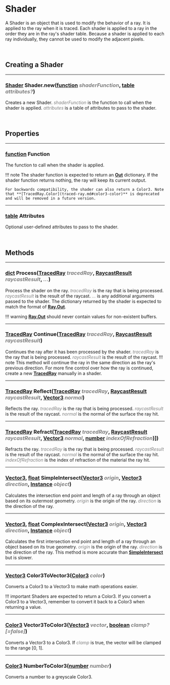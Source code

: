 <style>
    arg {
        color: grey;
        font-style: italic;
    }
</style>

# Shader

A Shader is an object that is used to modify the behavior of a ray. It is applied to the ray when it is traced. Each shader is applied to a ray in the order they are in the ray's shader table. Because a shader is applied to each ray individually, they cannot be used to modify the adjacent pixels.

<br>

## Creating a Shader
---

### [Shader](./shader.md) Shader.new([function](https://create.roblox.com/docs/scripting/luau/functions) <arg>shaderFunction</arg>, [table](https://developer.roblox.com/en-us/articles/Table) <arg>attributes?</arg>)

Creates a new Shader. <arg>shaderFunction</arg> is the function to call when the shader is applied. <arg>attributes</arg> is a table of attributes to pass to the shader.

<br>

## Properties
---

### [function](https://create.roblox.com/docs/scripting/luau/functions) Function
The function to call when the shader is applied.

!!! note
    The shader function is expected to return an **[Out](traced-ray.md#dict-out)** dictionary. If the shader function returns nothing, the ray will keep its current output.

    For backwards compatibility, the shader can also return a Color3. Note that **[TracedRay.Color](traced-ray.md#color3-color)** is deprecated and will be removed in a future version.

---

### [table](https://developer.roblox.com/en-us/articles/Table) Attributes
Optional user-defined attributes to pass to the shader.

<br>

## Methods
---

### [dict](https://developer.roblox.com/en-us/articles/Table#dictionaries) Process([TracedRay](traced-ray.md) <arg>tracedRay</arg>, [RaycastResult](https://create.roblox.com/docs/reference/engine/datatypes/RaycastResult) <arg>raycastResult</arg>, <arg>...</arg>)

Process the shader on the ray. <arg>tracedRay</arg> is the ray that is being processed. <arg>raycastResult</arg> is the result of the raycast. <arg>...</arg> is any additional arguments passed to the shader. The dictionary returned by the shader is expected to match the format of **[Ray.Out](traced-ray.md)**.

!!! warning
    **[Ray.Out](traced-ray.md)** should never contain values for non-existent buffers.

---

### [TracedRay](./traced-ray.md) Continue([TracedRay](./traced-ray.md) <arg>tracedRay</arg>, [RaycastResult](https://create.roblox.com/docs/reference/engine/datatypes/RaycastResult) <arg>raycastResult</arg>)

Continues the ray after it has been processed by the shader. <arg>tracedRay</arg> is the ray that is being processed. <arg>raycastResult</arg> is the result of the raycast.
!!! note
    This method will continue the ray in the same direction as the ray's previous direction. For more fine control over how the ray is continued, create a new **[TracedRay](traced-ray.md)** manually in a shader.

---

### [TracedRay](./traced-ray.md) Reflect([TracedRay](./traced-ray.md) <arg>tracedRay</arg>, [RaycastResult](https://create.roblox.com/docs/reference/engine/datatypes/RaycastResult) <arg>raycastResult</arg>, [Vector3](https://create.roblox.com/docs/reference/engine/datatypes/Vector3) <arg>normal</arg>)

Reflects the ray. <arg>tracedRay</arg> is the ray that is being processed. <arg>raycastResult</arg> is the result of the raycast. <arg>normal</arg> is the normal of the surface the ray hit.

---

### [TracedRay](./traced-ray.md) Refract([TracedRay](./traced-ray.md) <arg>tracedRay</arg>, [RaycastResult](https://create.roblox.com/docs/reference/engine/datatypes/RaycastResult) <arg>raycastResult</arg>, [Vector3](https://create.roblox.com/docs/reference/engine/datatypes/Vector3) <arg>normal</arg>, [number](https://create.roblox.com/docs/reference/engine/datatypes/number) <arg>indexOfRefraction</arg>)])

Refracts the ray. <arg>tracedRay</arg> is the ray that is being processed. <arg>raycastResult</arg> is the result of the raycast. <arg>normal</arg> is the normal of the surface the ray hit. <arg>indexOfRefraction</arg> is the index of refraction of the material the ray hit.

---

### [Vector3](https://create.roblox.com/docs/reference/engine/datatypes/Vector3), [float](https://create.roblox.com/docs/reference/engine/datatypes/float) SimpleIntersect([Vector3](https://create.roblox.com/docs/reference/engine/datatypes/Vector3) <arg>origin</arg>, [Vector3](https://create.roblox.com/docs/reference/engine/datatypes/Vector3) <arg>direction</arg>, [Instance](https://create.roblox.com/docs/reference/engine/datatypes/Instance) <arg>object</arg>)

Calculates the intersection end point and length of a ray through an object based on its outermost geometry. <arg>origin</arg> is the origin of the ray. <arg>direction</arg> is the direction of the ray.

---

### [Vector3](https://create.roblox.com/docs/reference/engine/datatypes/Vector3), [float](https://create.roblox.com/docs/reference/engine/datatypes/float) ComplexIntersect([Vector3](https://create.roblox.com/docs/reference/engine/datatypes/Vector3) <arg>origin</arg>, [Vector3](https://create.roblox.com/docs/reference/engine/datatypes/Vector3) <arg>direction</arg>, [Instance](https://create.roblox.com/docs/reference/engine/datatypes/Instance) <arg>object</arg>)

Calculates the first intersection end point and length of a ray through an object based on its true geometry. <arg>origin</arg> is the origin of the ray. <arg>direction</arg> is the direction of the ray. This method is more accurate than **[SimpleIntersect](#vector3-float-simpleintersectvector3-origin-vector3-direction-instance-object)** but is slower.

---

### [Vector3](https://create.roblox.com/docs/reference/engine/datatypes/Vector3) Color3ToVector3([Color3](https://create.roblox.com/docs/reference/engine/datatypes/Color3) <arg>color</arg>)

Converts a Color3 to a Vector3 to make math operations easier.

!!! important
    Shaders are expected to return a Color3. If you convert a Color3 to a Vector3, remember to convert it back to a Color3 when returning a value.

---

### [Color3](https://create.roblox.com/docs/reference/engine/datatypes/Color3) Vector3ToColor3([Vector3](https://create.roblox.com/docs/reference/engine/datatypes/Vector3) <arg>vector</arg>, [boolean](https://developer.roblox.com/en-us/articles/Boolean) <arg>clamp? [=false]</arg>)

Converts a Vector3 to a Color3. If <arg>clamp</arg> is true, the vector will be clamped to the range [0, 1].

---

### [Color3](https://create.roblox.com/docs/reference/engine/datatypes/Color3) NumberToColor3([number](https://create.roblox.com/docs/reference/engine/datatypes/number) <arg>number</arg>)

Converts a number to a greyscale Color3.